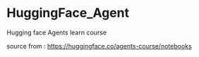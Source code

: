 # HuggingFace_Agent
Hugging face Agents learn course 

source from : https://huggingface.co/agents-course/notebooks
